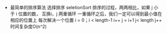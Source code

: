 - 最简单的排序算法
  选择排序 seletionSort
  排序的过程，两两相比，如果 j 小于 i 位置的数， 互换i，j
  两重循环
  一重循环之后，我们一定可以得到最小值在相应的位置上
  每次解决一个位置
  i = 0；i < length-1 i++
  j = i+1 j< length j++
  时间复杂度O(n^2)
